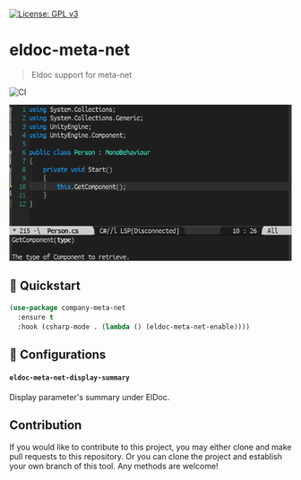 [![License: GPL v3](https://img.shields.io/badge/License-GPL%20v3-blue.svg)](https://www.gnu.org/licenses/gpl-3.0)

# eldoc-meta-net
> Eldoc support for meta-net

![CI](https://github.com/emacs-vs/eldoc-meta-net/workflows/CI/badge.svg)

<p align="center">
  <img src="./etc/demo.png" width="543" height="279" />
</p>

## :floppy_disk: Quickstart

```el
(use-package company-meta-net
  :ensure t
  :hook (csharp-mode . (lambda () (eldoc-meta-net-enable))))
```

## :hammer: Configurations

#### `eldoc-meta-net-display-summary`

Display parameter's summary under ElDoc.

## Contribution

If you would like to contribute to this project, you may either
clone and make pull requests to this repository. Or you can
clone the project and establish your own branch of this tool.
Any methods are welcome!
